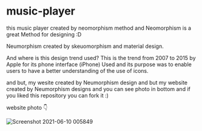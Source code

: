 # music-player
this music player created by neomorphism method and Neomorphism is a great Method for designing :D


Neumorphism created by skeuomorphism and material design.

And where is this design trend used?
This is the trend from 2007 to 2015 by Apple for its phone interface (iPhone)
Used and its purpose was to enable users to have a better understanding of the use of icons.

and but, my wesite created by Neumorphism design 
and but my website created by Neumorphism designs
and you can see photo in bottom and
if you liked this repository you can fork it :)

website photo 👇

![Screenshot 2021-06-10 005849](https://user-images.githubusercontent.com/79286306/121424878-0f561600-c987-11eb-86d4-52e4a5e73d94.jpg)
